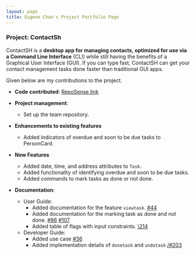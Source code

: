 ```yaml
---
layout: page
title: Eugene Chan's Project Portfolio Page
---
```


### Project: ContactSh

ContactSH is a **desktop app for managing contacts, optimized for use via a Command Line Interface** (CLI) while still
having the benefits of a Graphical User Interface (GUI). If you can type fast, ContactSH can get your contact management
tasks done faster than traditional GUI apps.

Given below are my contributions to the project.

* **Code contributed**: [RepoSense link](https://nus-cs2103-ay2122s1.github.io/tp-dashboard/?search=eugenecsa&sort=groupTitle&sortWithin=title&timeframe=commit&mergegroup=&groupSelect=groupByRepos&breakdown=true&checkedFileTypes=docs~functional-code~test-code~other&since=2021-09-17)

* **Project management**:
  * Set up the team repository.

* **Enhancements to existing features**
  * Added indicators of overdue and soon to be due tasks to PersonCard.

* **New Features** 
  * Added date, time, and address attributes to `Task`.
  * Added functionality of identifying overdue and soon to be due tasks.
  * Added commands to mark tasks as done or not done.

* **Documentation**:
    * User Guide:
        * Added documentation for the feature `viewtask`. [\#44](https://github.com/AY2122S1-CS2103T-W10-1/tp/pull/44)
        * Added documentation for the marking task as done and not done. [\#86](https://github.com/AY2122S1-CS2103T-W10-1/tp/pull/86) [\#107](https://github.com/AY2122S1-CS2103T-W10-1/tp/pull/107)
        * Added table of flags with input constraints. [\214](https://github.com/AY2122S1-CS2103T-W10-1/tp/pull/214)
    * Developer Guide:
        * Added use case [\#36](https://github.com/AY2122S1-CS2103T-W10-1/tp/pull/36)
        * Added implementation details of `donetask` and `undotask` [/#203](https://github.com/AY2122S1-CS2103T-W10-1/tp/pull/203)